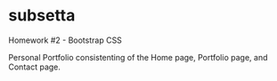 # subsetta
Homework #2 - Bootstrap CSS

Personal Portfolio consistenting of the Home page, Portfolio page, and Contact page.